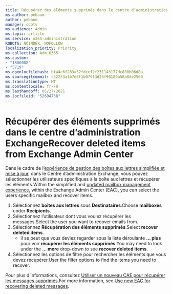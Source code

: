 ```yaml
---
title: Récupérer des éléments supprimés dans le centre d’administration Exchange
ms.author: pebaum
author: pebaum
manager: scotv
ms.audience: Admin
ms.topic: article
ms.service: o365-administration
ROBOTS: NOINDEX, NOFOLLOW
localization_priority: Priority
ms.collection: Adm_O365
ms.custom:
- "1800008"
- "5719"
ms.openlocfilehash: bf44c6f283a52fdcef2f231143177dc880b06d8a
ms.sourcegitcommit: c32233a1b7e6f1b07913d25f90189a58a8de2560
ms.translationtype: HT
ms.contentlocale: fr-FR
ms.lasthandoff: 05/27/2021
ms.locfileid: "52694738"
---
```

# <a name="recover-deleted-items-from-exchange-admin-center"></a><span data-ttu-id="0426b-102">Récupérer des éléments supprimés dans le centre d’administration Exchange</span><span class="sxs-lookup"><span data-stu-id="0426b-102">Recover deleted items from Exchange Admin Center</span></span>

<span data-ttu-id="0426b-103">Dans le cadre de l’[expérience de gestion des boîtes aux lettres simplifiée et mise à jour](https://admin.exchange.microsoft.com/#/mailboxes), dans le Centre d’administration Exchange, vous pouvez sélectionner les utilisateurs spécifiques à la boîte aux lettres et récupérer les éléments.</span><span class="sxs-lookup"><span data-stu-id="0426b-103">Within the simplified and [updated mailbox management experience](https://admin.exchange.microsoft.com/#/mailboxes), within the Exchange Admin Center (EAC), you can select the users specific mailbox and recover items.</span></span>

1. <span data-ttu-id="0426b-104">Sélectionnez **boîtes aux lettres** sous **Destinataires**.</span><span class="sxs-lookup"><span data-stu-id="0426b-104">Choose **mailboxes** under **Recipients**.</span></span>
2. <span data-ttu-id="0426b-105">Sélectionnez l’utilisateur dont vous voulez récupérer les messages.</span><span class="sxs-lookup"><span data-stu-id="0426b-105">Select the user you want to recover emails from.</span></span>
3. <span data-ttu-id="0426b-106">Sélectionnez **Récupération des éléments supprimés**.</span><span class="sxs-lookup"><span data-stu-id="0426b-106">Select **recover deleted items**.</span></span>
    - <span data-ttu-id="0426b-107">Il se peut que vous deviez regarder sous la liste déroulante **... plus** pour voir **récupérer les éléments supprimés**.</span><span class="sxs-lookup"><span data-stu-id="0426b-107">You may need to look under the **… more** drop-down to see **recover deleted items**.</span></span>
4. <span data-ttu-id="0426b-108">Sélectionnez les options de filtre pour rechercher les éléments que vous devez récupérer.</span><span class="sxs-lookup"><span data-stu-id="0426b-108">User the filter options to find the items you need to recover.</span></span>

<span data-ttu-id="0426b-109">Pour plus d’informations, consultez [Utiliser un nouveau CAE pour récupérer les messages supprimés](/exchange/recipients-in-exchange-online/manage-user-mailboxes/recover-deleted-messages#use-new-eac-for-recovering-deleted-messages).</span><span class="sxs-lookup"><span data-stu-id="0426b-109">For more information, see [Use new EAC for recovering deleted messages](/exchange/recipients-in-exchange-online/manage-user-mailboxes/recover-deleted-messages#use-new-eac-for-recovering-deleted-messages).</span></span>
